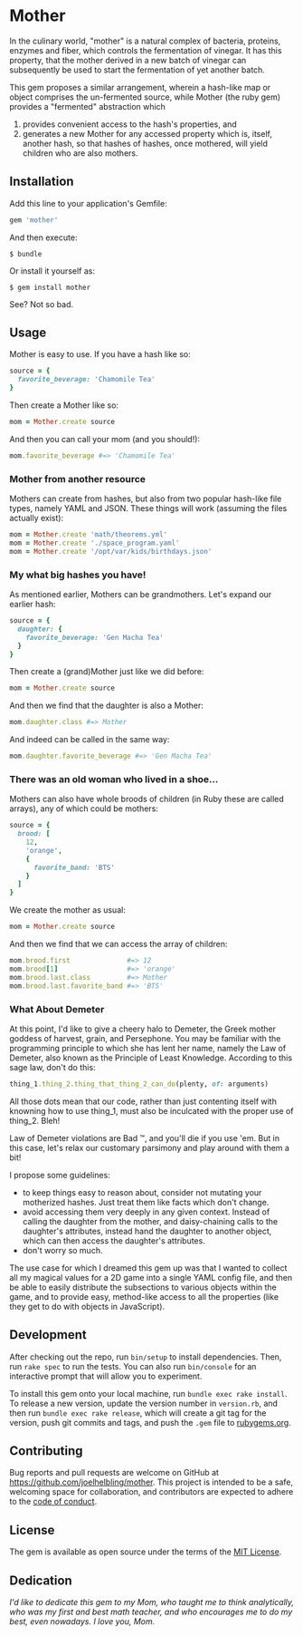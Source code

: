 # Mother

In the culinary world, "mother" is a natural complex of bacteria, proteins, enzymes and
fiber, which controls the fermentation of vinegar.  It has this property, that the mother
derived in a new batch of vinegar can subsequently be used to start the fermentation of
yet another batch.

This gem proposes a similar arrangement, wherein a hash-like map or object comprises the
un-fermented source, while Mother (the ruby gem) provides a "fermented" abstraction which
1) provides convenient access to the hash's properties, and
2) generates a new Mother for any accessed property which is, itself, another hash, so
that hashes of hashes, once mothered, will yield children who are also mothers.

## Installation

Add this line to your application's Gemfile:

```ruby
gem 'mother'
```

And then execute:

    $ bundle

Or install it yourself as:

    $ gem install mother

See?  Not so bad.

## Usage

Mother is easy to use.  If you have a hash like so:

```ruby
source = {
  favorite_beverage: 'Chamomile Tea'
}
```

Then create a Mother like so:

```ruby
mom = Mother.create source
```

And then you can call your mom (and you should!):

```ruby
mom.favorite_beverage #=> 'Chamomile Tea'
```

### Mother from another resource

Mothers can create from hashes, but also from two popular hash-like file types, namely
YAML and JSON.  These things will work (assuming the files actually exist):

```ruby
mom = Mother.create 'math/theorems.yml'
mom = Mother.create './space_program.yaml'
mom = Mother.create '/opt/var/kids/birthdays.json'
```

### My what big hashes you have!

As mentioned earlier, Mothers can be grandmothers.  Let's expand our earlier hash:

```ruby
source = {
  daughter: {
    favorite_beverage: 'Gen Macha Tea'
  }
}
```

Then create a (grand)Mother just like we did before:

```ruby
mom = Mother.create source
```

And then we find that the daughter is also a Mother:

```ruby
mom.daughter.class #=> Mother
```

And indeed can be called in the same way:

```ruby
mom.daughter.favorite_beverage #=> 'Gen Macha Tea'
```

### There was an old woman who lived in a shoe...

Mothers can also have whole broods of children (in Ruby these are called arrays),
any of which could be mothers:

```ruby
source = {
  brood: [
    12,
    'orange',
    {
      favorite_band: 'BTS'
    }
  ]
}
```

We create the mother as usual:

```ruby
mom = Mother.create source
```

And then we find that we can access the array of children:

```ruby
mom.brood.first              #=> 12
mom.brood[1]                 #=> 'orange'
mom.brood.last.class         #=> Mother
mom.brood.last.favorite_band #=> 'BTS'
```

### What About Demeter

At this point, I'd like to give a cheery halo to Demeter, the Greek mother goddess of
harvest, grain, and Persephone.  You may be familiar with the programming principle to
which she has lent her name, namely the Law of Demeter, also known as the Principle of
Least Knowledge.  According to this sage law, don't do this:

```ruby
thing_1.thing_2.thing_that_thing_2_can_do(plenty, of: arguments)
```

All those dots mean that our code, rather than just contenting itself with knowning how
to use thing_1, must also be inculcated with the proper use of thing_2.  Bleh!

Law of Demeter violations are Bad &trade;, and you'll die if you use 'em.  But in this
case, let's relax our customary parsimony and play around with them a bit!

I propose some guidelines:

 - to keep things easy to reason about, consider not mutating your motherized hashes.  Just
   treat them like facts which don't change.
 - avoid accessing them very deeply in any given context.  Instead of calling the daughter
   from the mother, and daisy-chaining calls to the daughter's attributes, instead hand
   the daughter to another object, which can then access the daughter's attributes.
 - don't worry so much.

The use case for which I dreamed this gem up was that I wanted to collect all my magical
values for a 2D game into a single YAML config file, and then be able to easily distribute
the subsections to various objects within the game, and to provide easy, method-like
access to all the properties (like they get to do with objects in JavaScript).

## Development

After checking out the repo, run `bin/setup` to install dependencies. Then, run `rake spec`
to run the tests. You can also run `bin/console` for an interactive prompt that will allow
you to experiment.

To install this gem onto your local machine, run `bundle exec rake install`. To release a
new version, update the version number in `version.rb`, and then run `bundle exec rake release`,
which will create a git tag for the version, push git commits and tags, and push the `.gem`
file to [rubygems.org](https://rubygems.org).

## Contributing

Bug reports and pull requests are welcome on GitHub at https://github.com/joelhelbling/mother.
This project is intended to be a safe, welcoming space for collaboration, and contributors are
expected to adhere to the [code of conduct][code_of_conduct].

## License

The gem is available as open source under the terms of the [MIT License](https://opensource.org/licenses/MIT).

## Dedication

_I'd like to dedicate this gem to my Mom, who taught me to think analytically, who was my first
and best math teacher, and who encourages me to do my best, even nowadays.  I love you, Mom._

[code_of_conduct]: https://github.com/joelhelbling/mother/blob/master/CODE_OF_CONDUCT.md

